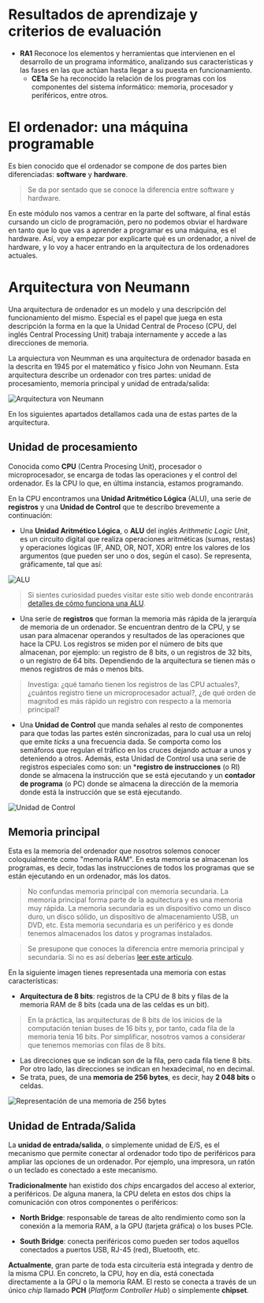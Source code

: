 # Resultados de aprendizaje y criterios de evaluación

- **RA1** Reconoce los elementos y herramientas que intervienen en el desarrollo de un programa informático, analizando sus características y las fases en las que actúan hasta llegar a su puesta en funcionamiento.
  - **CE1a** Se ha reconocido la relación de los programas con los componentes del sistema informático: memoria, procesador y periféricos, entre otros.

# El ordenador: una máquina programable

Es bien conocido que el ordenador se compone de dos partes bien diferenciadas: **software** y **hardware**.

> Se da por sentado que se conoce la diferencia entre software y hardware.

En este módulo nos vamos a centrar en la parte del software, al final estás cursando un ciclo de programación, pero no podemos obviar el hardware en tanto que lo que vas a aprender a programar es una máquina, es el hardware. Así, voy a empezar por explicarte qué es un ordenador, a nivel de hardware, y lo voy a hacer entrando en la arquitectura de los ordenadores actuales.

# Arquitectura von Neumann

Una arquitectura de ordenador es un modelo y una descripción del funcionamiento del mismo. Especial es el papel que juega en esta descripción la forma en la que la Unidad Central de Proceso (CPU, del inglés Central Processing Unit) trabaja internamente y accede a las direcciones de memoria.

La arquiectura von Neumman es una arquitectura de ordenador basada en la descrita en 1945 por el matemático y físico John von Neumann. Esta arquitectura describe un ordenador con tres partes: unidad de procesamiento, memoria principal y unidad de entrada/salida:

![Arquitectura von Neumann](./img/von_neumann.png)

En los siguientes apartados detallamos cada una de estas partes de la arquitectura.

## Unidad de procesamiento

Conocida como **CPU** (Centra Procesing Unit), procesador o microprocesador, se encarga de todas las operaciones y el control del ordenador. Es la CPU lo que, en última instancia, estamos programando.

En la CPU encontramos una **Unidad Aritmético Lógica** (ALU), una serie de **registros** y una **Unidad de Control** que te describo brevemente a continuación:

- Una **Unidad Aritmético Lógica**, o **ALU** del inglés *Arithmetic Logic Unit*, es un circuito digital que realiza operaciones aritméticas (sumas, restas) y operaciones lógicas (IF, AND, OR, NOT, XOR) entre los valores de los argumentos (que pueden ser uno o dos, según el caso). Se representa, gráficamente, tal que así:

![ALU](./img/alu_simbolo.png)

> Si sientes curiosidad puedes visitar este sitio web donde encontrarás [detalles de cómo funciona una ALU](https://hardzone.es/reportajes/que-es/alu/).

- Una serie de **registros** que forman la memoria más rápida de la jerarquía de memoria de un ordenador. Se encuentran dentro de la CPU, y se usan para almacenar operandos y resultados de las operaciones que hace la CPU. Los registros se miden por el número de bits que almacenan, por ejemplo: un registro de 8 bits, o un registros de 32 bits, o un registro de 64 bits. Dependiendo de la arquitectura se tienen más o menos registros de más o menos bits.

> Investiga: ¿qué tamaño tienen los registros de las CPU actuales?, ¿cuántos registro tiene un microprocesador actual?, ¿de qué orden de magnitod es más rápido un registro con respecto a la memoria principal?

- Una **Unidad de Control** que manda señales al resto de componentes para que todas las partes estén sincronizadas, para lo cual usa un reloj que emite *ticks* a una frecuencia dada. Se comporta como los semáforos que regulan el tráfico en los cruces dejando actuar a unos y deteniendo a otros. Además, esta Unidad de Control usa una serie de registros especiales como son: un ***registro de instrucciones** (o RI) donde se almacena la instrucción que se está ejecutando y un **contador de programa** (o PC) donde se almacena la dirección de la memoria donde está la instrucción que se está ejecutando.

![Unidad de Control](./img/unidad_control.png)

## Memoria principal

Esta es la memoria del ordenador que nosotros solemos conocer coloquialmente como "memoria RAM". En esta memoria se almacenan los programas, es decir, todas las instrucciones de todos los programas que se están ejecutando en un ordenador, más los datos.

> No confundas memoria principal con memoria secundaria. La memoria principal forma parte de la aquitectura y es una memoria muy rápida. La memoria secundaria es un dispositivo como un disco duro, un disco sólido, un dispositivo de almacenamiento USB, un DVD, etc. Esta memoria secundaria es un periférico y es donde tenemos almacenados los datos y programas instalados.

> Se presupone que conoces la diferencia entre memoria principal y secundaria. Si no es así deberías [leer este artículo](https://www.geeksforgeeks.org/difference-between-primary-and-secondary-memory/).

En la siguiente imagen tienes representada una memoria con estas características:

- **Arquitectura de 8 bits**: registros de la CPU de 8 bits y filas de la memoria RAM de 8 bits (cada una de las celdas es un bit).

> En la práctica, las arquitecturas de 8 bits de los inicios de la computación tenían buses de 16 bits y, por tanto, cada fila de la memoria tenía 16 bits. Por simplificar, nosotros vamos a considerar que tenemos memorias con filas de 8 bits.

- Las direcciones que se indican son de la fila, pero cada fila tiene 8 bits. Por otro lado, las direcciones se indican en hexadecimal, no en decimal.
- Se trata, pues, de una **memoria de 256 bytes**, es decir, hay **2 048 bits** o celdas.

![Representación de una memoria de 256 bytes](./img/memoria_256bytes.png)

## Unidad de Entrada/Salida

La **unidad de entrada/salida**, o simplemente unidad de E/S, es el mecanismo que permite conectar al ordenador todo tipo de periféricos para ampliar las opciones de un ordenador. Por ejemplo, una impresora, un ratón o un teclado es conectado a este mecanismo.

**Tradicionalmente** han existido dos *chips* encargados del acceso al exterior, a periféricos. De alguna manera, la CPU deleta en estos dos chips la comunicación con otros componentes o periféricos:

- **North Bridge**: responsable de tareas de alto rendimiento como son la conexión a la memoria RAM, a la GPU (tarjeta gráfica) o los buses PCIe.

- **South Bridge**: conecta periféricos como pueden ser todos aquellos conectados a puertos USB, RJ-45 (red), Bluetooth, etc.

**Actualmente**, gran parte de toda esta circuitería está integrada y dentro de la misma CPU. En concreto, la CPU, hoy en día, está conectada directamente a la GPU o la memoria RAM. El resto se conecta a través de un único *chip* llamado **PCH** (*Platform Controller Hub*) o simplemente **chipset**.
